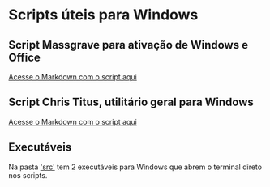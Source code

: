 # Scripts úteis para Windows

## Script Massgrave para ativação de Windows e Office
[Acesse o Markdown com o script aqui](./src/Ativar_Office.md)

## Script Chris Titus, utilitário geral para Windows
[Acesse o Markdown com o script aqui](./src/Chris_Titus.md)

## Executáveis
Na pasta ['src'](./src/) tem 2 executáveis para Windows que abrem o terminal direto nos scripts.